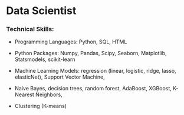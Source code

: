 # Data Scientist

### Technical Skills:
- Programming Languages: Python, SQL, HTML

- Python Packages: Numpy, Pandas, Scipy, Seaborn, Matplotlib, Statsmodels, scikit-learn

- Machine Learning Models: regression (linear, logistic, ridge, lasso, elasticNet), Support Vector Machine, 
- Naive Bayes, decision trees, random forest, AdaBoost, XGBoost, K-Nearest Neighbors, 
- Clustering (K-means)
